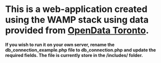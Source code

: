 # This is a web-application created using the WAMP stack using data provided from [OpenData Toronto](http://www1.toronto.ca/wps/portal/contentonly?vgnextoid=9e56e03bb8d1e310VgnVCM10000071d60f89RCRD). 
#### If you wish to run it on your own server, rename the db_connection_example.php file to db_connection.php and update the required fields. The file is currently store in the /includes/ folder.
